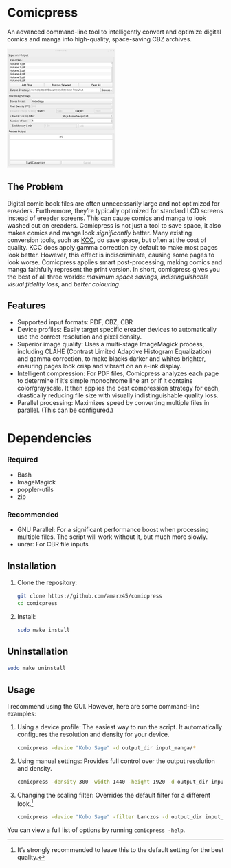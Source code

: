 # Comicpress

An advanced command-line tool to intelligently convert and optimize digital comics and manga into high-quality, space-saving CBZ archives.

<img src="screenshot.png" alt="Screenshot" width="50%">

## The Problem

Digital comic book files are often unnecessarily large and not optimized for ereaders. Furthermore, they’re typically optimized for standard LCD screens instead of ereader screens. This can cause comics and manga to look washed out on ereaders. Comicpress is not just a tool to save space, it also makes comics and manga look _significantly_ better. Many existing conversion tools, such as [KCC](https://github.com/ciromattia/kcc), do save space, but often at the cost of quality. KCC does apply gamma correction by default to make most pages look better. However, this effect is indiscriminate, causing some pages to look worse. Comicpress applies smart post-processing, making comics and manga faithfully represent the print version. In short, comicpress gives you the best of all three worlds: _maximum space savings_, _indistinguishable visual fidelity loss_, and _better colouring_.

## Features

- Supported input formats: PDF, CBZ, CBR
- Device profiles: Easily target specific ereader devices to automatically use the correct resolution and pixel density.
- Superior image quality: Uses a multi-stage ImageMagick process, including CLAHE (Contrast Limited Adaptive Histogram Equalization) and gamma correction, to make blacks darker and whites brighter, ensuring pages look crisp and vibrant on an e-ink display.
- Intelligent compression: For PDF files, Comicpress analyzes each page to determine if it’s simple monochrome line art or if it contains color/grayscale. It then applies the best compression strategy for each, drastically reducing file size with visually indistinguishable quality loss.
- Parallel processing: Maximizes speed by converting multiple files in parallel. (This can be configured.)

# Dependencies

### Required

- Bash
- ImageMagick
- poppler-utils
- zip

### Recommended

- GNU Parallel: For a significant performance boost when processing multiple files. The script will work without it, but much more slowly.
- unrar: For CBR file inputs

## Installation

1. Clone the repository:

   ```sh
   git clone https://github.com/amarz45/comicpress
   cd comicpress
   ```

2. Install:

   ```sh
   sudo make install
   ```

## Uninstallation

```sh
sudo make uninstall
```

## Usage

I recommend using the GUI. However, here are some command-line examples:

1. Using a device profile: The easiest way to run the script. It automatically configures the resolution and density for your device.

   ```sh
   comicpress -device "Kobo Sage" -d output_dir input_manga/*
   ```

2. Using manual settings: Provides full control over the output resolution and density.

   ```sh
   comicpress -density 300 -width 1440 -height 1920 -d output_dir input_manga/*
   ```

3. Changing the scaling filter: Overrides the default filter for a different look.[^1]

   ```sh
   comicpress -device "Kobo Sage" -filter Lanczos -d output_dir input_manga/*
   ```

You can view a full list of options by running `comicpress -help`.

[^1]: It’s strongly recommended to leave this to the default setting for the best quality.
